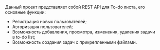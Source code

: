 Данный проект представляет собой REST API для To-do листа, его основные функции:

 - Регистрация новых пользователей;
 - Авторизация пользователей;
 - Возможность добавления, просмотра, изменения, удаления задачи в to-do list;
 - Возможность создания задач с прикрепленными файлами.
